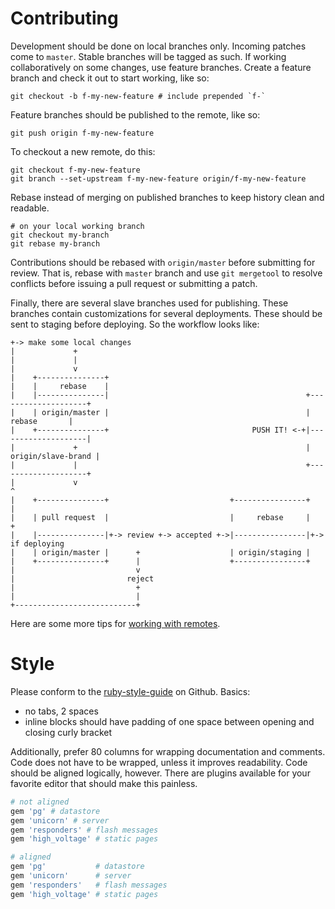 Contributing
================================================================================
Development should be done on local branches only. Incoming patches come to
`master`. Stable branches will be tagged as such. If working collaboratively on
some changes, use feature branches. Create a feature branch and check it out to
start working, like so:

    git checkout -b f-my-new-feature # include prepended `f-`

Feature branches should be published to the remote, like so:

    git push origin f-my-new-feature

To checkout a new remote, do this:

    git checkout f-my-new-feature
    git branch --set-upstream f-my-new-feature origin/f-my-new-feature

Rebase instead of merging on published branches to keep history clean and
readable.

    # on your local working branch
    git checkout my-branch
    git rebase my-branch

Contributions should be rebased with `origin/master` before submitting for
review. That is, rebase with `master` branch and use `git mergetool` to resolve
conflicts before issuing a pull request or submitting a patch.

Finally, there are several slave branches used for publishing. These branches
contain customizations for several deployments. These should be sent to staging
before deploying. So the workflow looks like:

    +-> make some local changes
    |             +
    |             |
    |             v
    |    +---------------+
    |    |     rebase    |
    |    |---------------|                                            +--------------------+
    |    | origin/master |                                            |       rebase       |
    |    +---------------+                                PUSH IT! <-+|--------------------|
    |             +                                                   | origin/slave-brand |
    |             |                                                   +--------------------+
    |             v                                                              ^
    |    +---------------+                           +----------------+          |
    |    | pull request  |                           |     rebase     |          +
    |    |---------------|+-> review +-> accepted +->|----------------|+-> if deploying
    |    | origin/master |      +                    | origin/staging |
    |    +---------------+      |                    +----------------+
    |                           v
    |                         reject
    |                           +
    |                           |
    +---------------------------+

Here are some more tips for [working with remotes](http://www.gitguys.com/topics/adding-and-removing-remote-branches/).

Style
================================================================================
Please conform to the [ruby-style-guide](https://github.com/bbatsov/ruby-style-guide)
on Github. Basics:
  - no tabs, 2 spaces
  - inline blocks should have padding of one space between opening and closing
    curly bracket

Additionally, prefer 80 columns for wrapping documentation and comments. Code
does not have to be wrapped, unless it improves readability. Code should be
aligned logically, however. There are plugins available for your favorite editor
that should make this painless.

``` ruby
# not aligned
gem 'pg' # datastore
gem 'unicorn' # server
gem 'responders' # flash messages
gem 'high_voltage' # static pages

# aligned
gem 'pg'           # datastore
gem 'unicorn'      # server
gem 'responders'   # flash messages
gem 'high_voltage' # static pages
```
